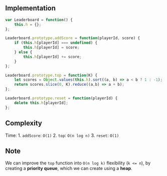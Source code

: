 ## Implementation
```js
var Leaderboard = function() {
    this.h = {}; 
};

Leaderboard.prototype.addScore = function(playerId, score) {
    if (this.h[playerId] === undefined) {
        this.h[playerId] = score; 
    } else {
        this.h[playerId] += score; 
    }
};

Leaderboard.prototype.top = function(K) {
    let scores = Object.values(this.h).sort((a, b) => a < b ? 1 : -1); 
    return scores.slice(0, K).reduce((a,b) => a + b); 
};

Leaderboard.prototype.reset = function(playerId) {
    delete this.h[playerId]; 
};

```

## Complexity
Time: 
    1. `addScore`: `O(1)`
    2. `top`: `O(n log n)`
    3. `reset`: `O(1)`

## Note
We can improve the `top` function into `O(n log k)` flexibility (`k <= n`), by creating a **priority queue**, which we can create using a **heap**. 